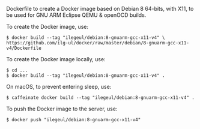 Dockerfile to create a Docker image based on Debian 8 64-bits, with X11, to be used for GNU ARM Eclipse QEMU & openOCD builds.

To create the Docker image, use:

```
$ docker build --tag "ilegeul/debian:8-gnuarm-gcc-x11-v4" \
https://github.com/ilg-ul/docker/raw/master/debian/8-gnuarm-gcc-x11-v4/Dockerfile
```

To create the Docker image locally, use:

```
$ cd ...
$ docker build --tag "ilegeul/debian:8-gnuarm-gcc-x11-v4" .
```

On macOS, to prevent entering sleep, use:

```
$ caffeinate docker build --tag "ilegeul/debian:8-gnuarm-gcc-x11-v4" .
```

To push the Docker image to the server, use:

```
$ docker push "ilegeul/debian:8-gnuarm-gcc-x11-v4"
```
